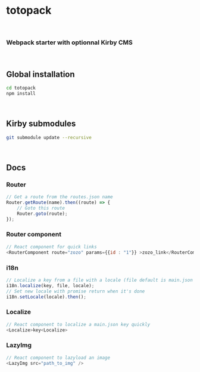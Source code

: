 # totopack

<br>

### Webpack starter with optionnal Kirby CMS

<br>

## Global installation

```sh
cd totopack
npm install
```

<br>

## Kirby submodules
```sh
git submodule update --recursive
```

<br>

## Docs

### Router
```js
// Get a route from the routes.json name
Router.getRoute(name).then((route) => {
	// Goto this route
	Router.goto(route);
});
```

### Router component
```js
// React component for quick links
<RouterComponent route="zozo" params={{id : "1"}} >zozo_link</RouterComponent>
```

### i18n
```js
// Localize a key from a file with a locale (file default is main.json & locale default is current locale)
i18n.localize(key, file, locale);
// Set new locale with promise return when it's done
i18n.setLocale(locale).then();
```

### Localize
```js
// React component to localize a main.json key quickly
<Localize>key<Localize>
```

### LazyImg
```js
// React component to lazyload an image
<LazyImg src="path_to_img" />
```